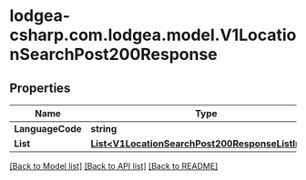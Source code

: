 
# lodgea-csharp.com.lodgea.model.V1LocationSearchPost200Response

## Properties

Name | Type | Description | Notes
------------ | ------------- | ------------- | -------------
**LanguageCode** | **string** |  | [optional] 
**List** | [**List&lt;V1LocationSearchPost200ResponseListInner&gt;**](V1LocationSearchPost200ResponseListInner.md) |  | [optional] 

[[Back to Model list]](../README.md#documentation-for-models)
[[Back to API list]](../README.md#documentation-for-api-endpoints)
[[Back to README]](../README.md)

